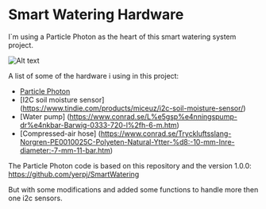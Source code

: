 # Smart Watering Hardware
I`m using a Particle Photon as the heart of this smart watering system project.

![Alt text](https://github.com/MyOrchard/SmartWatering-Hardware/images/the-heart.jpg "The heart of the system")

A list of some of the hardware i using in this project:

- [Particle Photon](https://www.particle.io/)
- [I2C soil moisture sensor] (https://www.tindie.com/products/miceuz/i2c-soil-moisture-sensor/)
- [Water pump] (https://www.conrad.se/L%e5gsp%e4nningspump-dr%e4nkbar-Barwig-0333-720-l%2fh-6-m.htm)
- [Compressed-air hose] (https://www.conrad.se/Tryckluftsslang-Norgren-PE0010025C-Polyeten-Natural-Ytter-%d8:-10-mm-Inre-diameter:-7-mm-11-bar.htm)

The Particle Photon code is based on this repository and the version 1.0.0: https://github.com/yerpj/SmartWatering

But with some modifications and added some functions to handle more then one i2c sensors.

